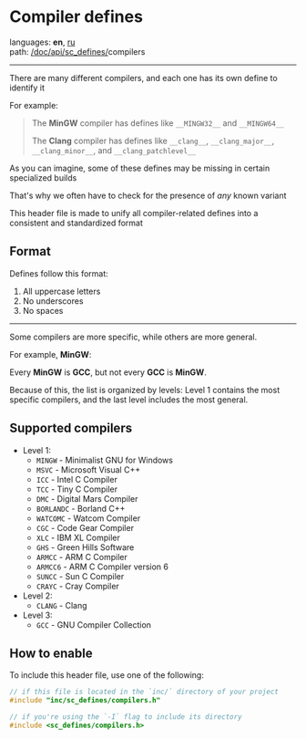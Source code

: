 # Compiler defines

languages: **en**, [ru](/doc/ru/sc_defines/compilers.md)\
path: [/](/README.md)[doc/](/doc/index.md)[api/](/doc/api/index.md)[sc_defines/](/doc/api/sc_defines/index.md)compilers

---

There are many different compilers,
and each one has its own define to identify it

For example:

> The **MinGW** compiler has defines like `__MINGW32__` and `__MINGW64__`
>
> The **Clang** compiler has defines like `__clang__`, `__clang_major__`, `__clang_minor__`, and `__clang_patchlevel__`

As you can imagine, some of these defines may be missing
in certain specialized builds

That's why we often have to check for the presence of _any_ known variant

This header file is made to unify all compiler-related defines
into a consistent and standardized format

## Format

Defines follow this format:
1. All uppercase letters
2. No underscores
3. No spaces

---

Some compilers are more specific,
while others are more general.

For example, **MinGW**:

Every **MinGW** is **GCC**,
but not every **GCC** is **MinGW**.

Because of this, the list is organized by levels:
Level 1 contains the most specific compilers,
and the last level includes the most general.

## Supported compilers

+ Level 1:
    + `MINGW` - Minimalist GNU for Windows
    + `MSVC` - Microsoft Visual C++
    + `ICC` - Intel C Compiler
    + `TCC` - Tiny C Compiler
    + `DMC` - Digital Mars Compiler
    + `BORLANDC` - Borland C++
    + `WATCOMC` - Watcom Compiler
    + `CGC` - Code Gear Compiler
    + `XLC` - IBM XL Compiler
    + `GHS` - Green Hills Software
    + `ARMCC` - ARM C Compiler
    + `ARMCC6` - ARM C Compiler version 6
    + `SUNCC` - Sun C Compiler
    + `CRAYC` - Cray Compiler
+ Level 2:
    + `CLANG` - Clang
+ Level 3:
    + `GCC` - GNU Compiler Collection

## How to enable

To include this header file, 
use one of the following:

```c
// if this file is located in the `inc/` directory of your project
#include "inc/sc_defines/compilers.h"

// if you're using the `-I` flag to include its directory
#include <sc_defines/compilers.h>
```